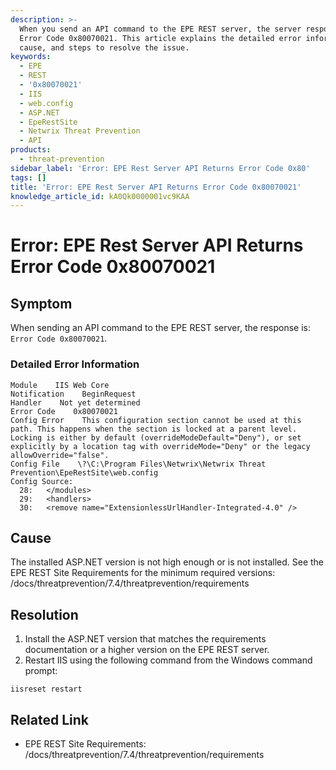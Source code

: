 ```yaml
---
description: >-
  When you send an API command to the EPE REST server, the server responds with
  Error Code 0x80070021. This article explains the detailed error information,
  cause, and steps to resolve the issue.
keywords:
  - EPE
  - REST
  - '0x80070021'
  - IIS
  - web.config
  - ASP.NET
  - EpeRestSite
  - Netwrix Threat Prevention
  - API
products:
  - threat-prevention
sidebar_label: 'Error: EPE Rest Server API Returns Error Code 0x80'
tags: []
title: 'Error: EPE Rest Server API Returns Error Code 0x80070021'
knowledge_article_id: kA0Qk0000001vc9KAA
---
```


# Error: EPE Rest Server API Returns Error Code 0x80070021

## Symptom

When sending an API command to the EPE REST server, the response is: `Error Code 0x80070021`.

### Detailed Error Information

```
Module    IIS Web Core
Notification    BeginRequest
Handler    Not yet determined
Error Code    0x80070021
Config Error    This configuration section cannot be used at this path. This happens when the section is locked at a parent level. Locking is either by default (overrideModeDefault="Deny"), or set explicitly by a location tag with overrideMode="Deny" or the legacy allowOverride="false".
Config File    \?\C:\Program Files\Netwrix\Netwrix Threat Prevention\EpeRestSite\web.config
Config Source:
  28:   </modules>
  29:   <handlers>
  30:   <remove name="ExtensionlessUrlHandler-Integrated-4.0" />
```

## Cause

The installed ASP.NET version is not high enough or is not installed. See the EPE REST Site Requirements for the minimum required versions: /docs/threatprevention/7.4/threatprevention/requirements

## Resolution

1. Install the ASP.NET version that matches the requirements documentation or a higher version on the EPE REST server.
2. Restart IIS using the following command from the Windows command prompt:

```text
iisreset restart
```

## Related Link

- EPE REST Site Requirements: /docs/threatprevention/7.4/threatprevention/requirements
